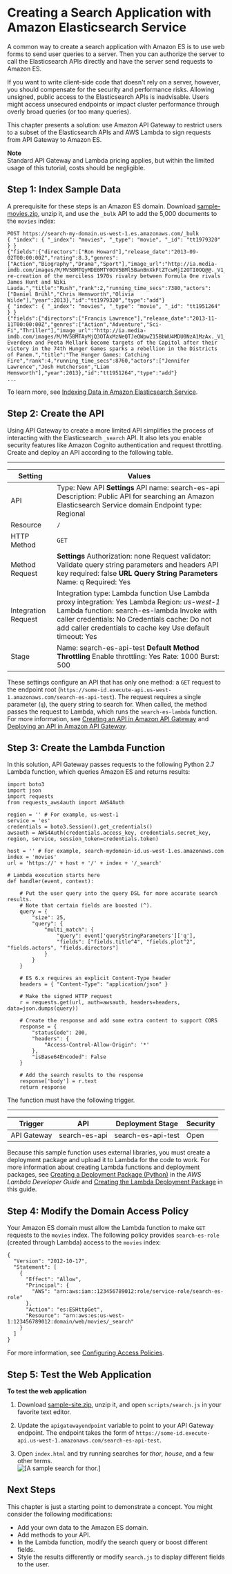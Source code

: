 # Creating a Search Application with Amazon Elasticsearch Service<a name="search-example"></a>

A common way to create a search application with Amazon ES is to use web forms to send user queries to a server\. Then you can authorize the server to call the Elasticsearch APIs directly and have the server send requests to Amazon ES\.

If you want to write client\-side code that doesn't rely on a server, however, you should compensate for the security and performance risks\. Allowing unsigned, public access to the Elasticsearch APIs is inadvisable\. Users might access unsecured endpoints or impact cluster performance through overly broad queries \(or too many queries\)\.

This chapter presents a solution: use Amazon API Gateway to restrict users to a subset of the Elasticsearch APIs and AWS Lambda to sign requests from API Gateway to Amazon ES\.

**Note**  
Standard API Gateway and Lambda pricing applies, but within the limited usage of this tutorial, costs should be negligible\.

## Step 1: Index Sample Data<a name="search-example-index"></a>

A prerequisite for these steps is an Amazon ES domain\. Download [sample\-movies\.zip](samples/sample-movies.zip), unzip it, and use the `_bulk` API to add the 5,000 documents to the `movies` index:

```
POST https://search-my-domain.us-west-1.es.amazonaws.com/_bulk
{ "index": { "_index": "movies", "_type": "movie", "_id": "tt1979320" } }
{"fields":{"directors":["Ron Howard"],"release_date":"2013-09-02T00:00:00Z","rating":8.3,"genres":["Action","Biography","Drama","Sport"],"image_url":"http://ia.media-imdb.com/images/M/MV5BMTQyMDE0MTY0OV5BMl5BanBnXkFtZTcwMjI2OTI0OQ@@._V1_SX400_.jpg","plot":"A re-creation of the merciless 1970s rivalry between Formula One rivals James Hunt and Niki Lauda.","title":"Rush","rank":2,"running_time_secs":7380,"actors":["Daniel Brühl","Chris Hemsworth","Olivia Wilde"],"year":2013},"id":"tt1979320","type":"add"}
{ "index": { "_index": "movies", "_type": "movie", "_id": "tt1951264" } }
{"fields":{"directors":["Francis Lawrence"],"release_date":"2013-11-11T00:00:00Z","genres":["Action","Adventure","Sci-Fi","Thriller"],"image_url":"http://ia.media-imdb.com/images/M/MV5BMTAyMjQ3OTAxMzNeQTJeQWpwZ15BbWU4MDU0NzA1MzAx._V1_SX400_.jpg","plot":"Katniss Everdeen and Peeta Mellark become targets of the Capitol after their victory in the 74th Hunger Games sparks a rebellion in the Districts of Panem.","title":"The Hunger Games: Catching Fire","rank":4,"running_time_secs":8760,"actors":["Jennifer Lawrence","Josh Hutcherson","Liam Hemsworth"],"year":2013},"id":"tt1951264","type":"add"}
...
```

To learn more, see [Indexing Data in Amazon Elasticsearch Service](es-indexing.md)\.

## Step 2: Create the API<a name="search-example-api"></a>

Using API Gateway to create a more limited API simplifies the process of interacting with the Elasticsearch `_search` API\. It also lets you enable security features like Amazon Cognito authentication and request throttling\. Create and deploy an API according to the following table\.


****  

| Setting | Values | 
| --- | --- | 
| API |  Type: New API **Settings** API name: search\-es\-api Description: Public API for searching an Amazon Elasticsearch Service domain Endpoint type: Regional  | 
| Resource |  `/`  | 
| HTTP Method |  `GET`  | 
| Method Request |  **Settings** Authorization: none Request validator: Validate query string parameters and headers API key required: false **URL Query String Parameters** Name: q Required: Yes  | 
| Integration Request |  Integration type: Lambda function Use Lambda proxy integration: Yes Lambda Region: *us\-west\-1* Lambda function: search\-es\-lambda Invoke with caller credentials: No Credentials cache: Do not add caller credentials to cache key Use default timeout: Yes  | 
| Stage |  Name: search\-es\-api\-test **Default Method Throttling** Enable throttling: Yes Rate: 1000 Burst: 500  | 

These settings configure an API that has only one method: a `GET` request to the endpoint root \(`https://some-id.execute-api.us-west-1.amazonaws.com/search-es-api-test`\)\. The request requires a single parameter \(`q`\), the query string to search for\. When called, the method passes the request to Lambda, which runs the `search-es-lambda` function\. For more information, see [Creating an API in Amazon API Gateway](https://docs.aws.amazon.com/apigateway/latest/developerguide/how-to-create-api.html) and [Deploying an API in Amazon API Gateway](https://docs.aws.amazon.com/apigateway/latest/developerguide/how-to-deploy-api.html)\.

## Step 3: Create the Lambda Function<a name="search-example-lambda"></a>

In this solution, API Gateway passes requests to the following Python 2\.7 Lambda function, which queries Amazon ES and returns results:

```
import boto3
import json
import requests
from requests_aws4auth import AWS4Auth

region = '' # For example, us-west-1
service = 'es'
credentials = boto3.Session().get_credentials()
awsauth = AWS4Auth(credentials.access_key, credentials.secret_key, region, service, session_token=credentials.token)

host = '' # For example, search-mydomain-id.us-west-1.es.amazonaws.com
index = 'movies'
url = 'https://' + host + '/' + index + '/_search'

# Lambda execution starts here
def handler(event, context):

    # Put the user query into the query DSL for more accurate search results.
    # Note that certain fields are boosted (^).
    query = {
        "size": 25,
        "query": {
            "multi_match": {
                "query": event['queryStringParameters']['q'],
                "fields": ["fields.title^4", "fields.plot^2", "fields.actors", "fields.directors"]
            }
        }
    }

    # ES 6.x requires an explicit Content-Type header
    headers = { "Content-Type": "application/json" }

    # Make the signed HTTP request
    r = requests.get(url, auth=awsauth, headers=headers, data=json.dumps(query))

    # Create the response and add some extra content to support CORS
    response = {
        "statusCode": 200,
        "headers": {
            "Access-Control-Allow-Origin": '*'
        },
        "isBase64Encoded": False
    }

    # Add the search results to the response
    response['body'] = r.text
    return response
```

The function must have the following trigger\.


****  

| Trigger | API | Deployment Stage | Security | 
| --- | --- | --- | --- | 
| API Gateway | search\-es\-api | search\-es\-api\-test | Open | 

Because this sample function uses external libraries, you must create a deployment package and upload it to Lambda for the code to work\. For more information about creating Lambda functions and deployment packages, see [Creating a Deployment Package \(Python\)](https://docs.aws.amazon.com/lambda/latest/dg/lambda-python-how-to-create-deployment-package.html) in the *AWS Lambda Developer Guide* and [Creating the Lambda Deployment Package](es-aws-integrations.md#es-aws-integrations-s3-lambda-es-deployment-package) in this guide\.

## Step 4: Modify the Domain Access Policy<a name="search-example-perms"></a>

Your Amazon ES domain must allow the Lambda function to make `GET` requests to the `movies` index\. The following policy provides `search-es-role` \(created through Lambda\) access to the `movies` index:

```
{
  "Version": "2012-10-17",
  "Statement": [
    {
      "Effect": "Allow",
      "Principal": {
        "AWS": "arn:aws:iam::123456789012:role/service-role/search-es-role"
      },
      "Action": "es:ESHttpGet",
      "Resource": "arn:aws:es:us-west-1:123456789012:domain/web/movies/_search"
    }
  ]
}
```

For more information, see [Configuring Access Policies](es-createupdatedomains.md#es-createdomain-configure-access-policies)\.

## Step 5: Test the Web Application<a name="search-example-webpage"></a>

**To test the web application**

1. Download [sample\-site\.zip](samples/sample-site.zip), unzip it, and open `scripts/search.js` in your favorite text editor\.

1. Update the `apigatewayendpoint` variable to point to your API Gateway endpoint\. The endpoint takes the form of `https://some-id.execute-api.us-west-1.amazonaws.com/search-es-api-test`\.

1. Open `index.html` and try running searches for *thor*, *house*, and a few other terms\.  
![\[A sample search for thor.\]](http://docs.aws.amazon.com/elasticsearch-service/latest/developerguide/images/search-ui.png)

## Next Steps<a name="search-example-next"></a>

This chapter is just a starting point to demonstrate a concept\. You might consider the following modifications:
+ Add your own data to the Amazon ES domain\.
+ Add methods to your API\.
+ In the Lambda function, modify the search query or boost different fields\.
+ Style the results differently or modify `search.js` to display different fields to the user\.